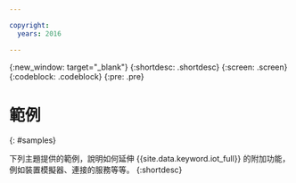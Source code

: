 ```yaml
---

copyright:
  years: 2016

---
```


{:new_window: target="_blank"}
{:shortdesc: .shortdesc}
{:screen: .screen}
{:codeblock: .codeblock}
{:pre: .pre}

# 範例
{: #samples}

下列主題提供的範例，說明如何延伸 {{site.data.keyword.iot_full}} 的附加功能，例如裝置模擬器、連接的服務等等。
{:shortdesc}
